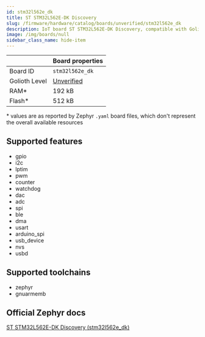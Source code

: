 ```yaml
---
id: stm32l562e_dk
title: ST STM32L562E-DK Discovery
slug: /firmware/hardware/catalog/boards/unverified/stm32l562e_dk
description: IoT board ST STM32L562E-DK Discovery, compatible with Golioth at unverified level.
image: /img/boards/null
sidebar_class_name: hide-item
---
```


[//]: # (This is an auto-generated file, do not edit! Changes to it will be lost upon re-generation)



|                | Board properties     |
| -------------  | -------------------- |
| Board ID       | `stm32l562e_dk` |
| Golioth Level  | [Unverified](/firmware/hardware#unverified-boards) |
| RAM*           | 192 kB |
| Flash*         | 512 kB |

\* values are as reported by Zephyr `.yaml` board files, which don't represent the overall available resources



## Supported features

* gpio
* i2c
* lptim
* pwm
* counter
* watchdog
* dac
* adc
* spi
* ble
* dma
* usart
* arduino_spi
* usb_device
* nvs
* usbd

## Supported toolchains

* zephyr
* gnuarmemb

## Official Zephyr docs

[ST STM32L562E-DK Discovery (stm32l562e_dk)](https://docs.zephyrproject.org/latest/boards/st/stm32l562e_dk/doc/index.html)
